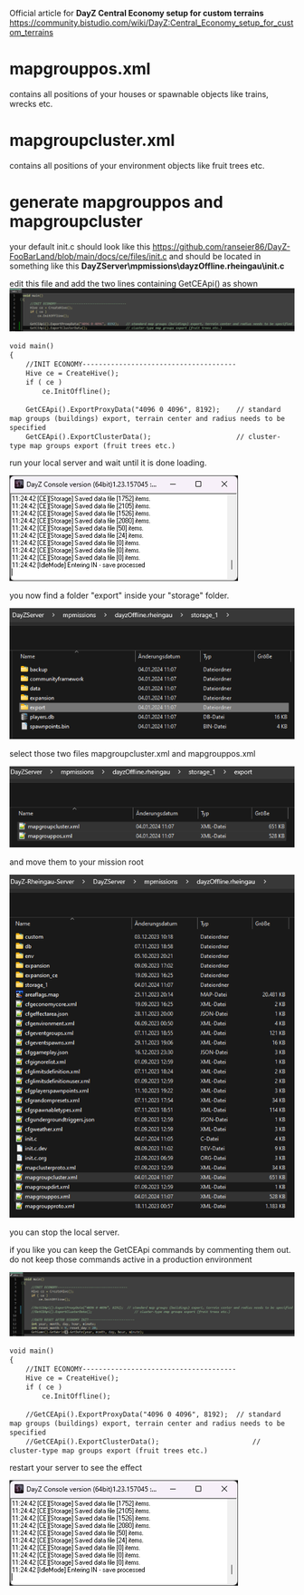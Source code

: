 Official article for **DayZ Central Economy setup for custom terrains** https://community.bistudio.com/wiki/DayZ:Central_Economy_setup_for_custom_terrains

# mapgrouppos.xml
contains all positions of your houses or spawnable objects like trains, wrecks etc.

# mapgroupcluster.xml
contains all positions of your environment objects like fruit trees etc.

# generate mapgrouppos and mapgroupcluster
your default init.c should look like this https://github.com/ranseier86/DayZ-FooBarLand/blob/main/docs/ce/files/init.c and should be located in something like this **DayZServer\mpmissions\dayzOffline.rheingau\init.c**

edit this file and add the two lines containing GetCEApi() as shown
<img src="https://github.com/ranseier86/DayZ-FooBarLand/blob/main/docs/ce/img/initcgetceapi.png">

```
void main()
{
	//INIT ECONOMY--------------------------------------
	Hive ce = CreateHive();
	if ( ce )
		ce.InitOffline();
	
	GetCEApi().ExportProxyData("4096 0 4096", 8192);	// standard map groups (buildings) export, terrain center and radius needs to be specified
	GetCEApi().ExportClusterData();						// cluster-type map groups export (fruit trees etc.)
```

run your local server and wait until it is done loading.

<img src="https://github.com/ranseier86/DayZ-FooBarLand/blob/main/docs/ce/img/server.png">

you now find a folder "export" inside your "storage" folder.

<img src="https://github.com/ranseier86/DayZ-FooBarLand/blob/main/docs/ce/img/export.png">

select those two files mapgroupcluster.xml and mapgrouppos.xml 

<img src="https://github.com/ranseier86/DayZ-FooBarLand/blob/main/docs/ce/img/xmlfiles.png">

and move them to your mission root

<img src="https://github.com/ranseier86/DayZ-FooBarLand/blob/main/docs/ce/img/export2mission.png">

you can stop the local server.

if you like you can keep the GetCEApi commands by commenting them out. do not keep those commands active in a production environment

<img src="https://github.com/ranseier86/DayZ-FooBarLand/blob/main/docs/ce/img/initcgetceapicomment.png">

```
void main()
{
	//INIT ECONOMY--------------------------------------
	Hive ce = CreateHive();
	if ( ce )
		ce.InitOffline();
	
	//GetCEApi().ExportProxyData("4096 0 4096", 8192);	// standard map groups (buildings) export, terrain center and radius needs to be specified
	//GetCEApi().ExportClusterData();						// cluster-type map groups export (fruit trees etc.)
```

restart your server to see the effect

<img src="https://github.com/ranseier86/DayZ-FooBarLand/blob/main/docs/ce/img/server.png">

